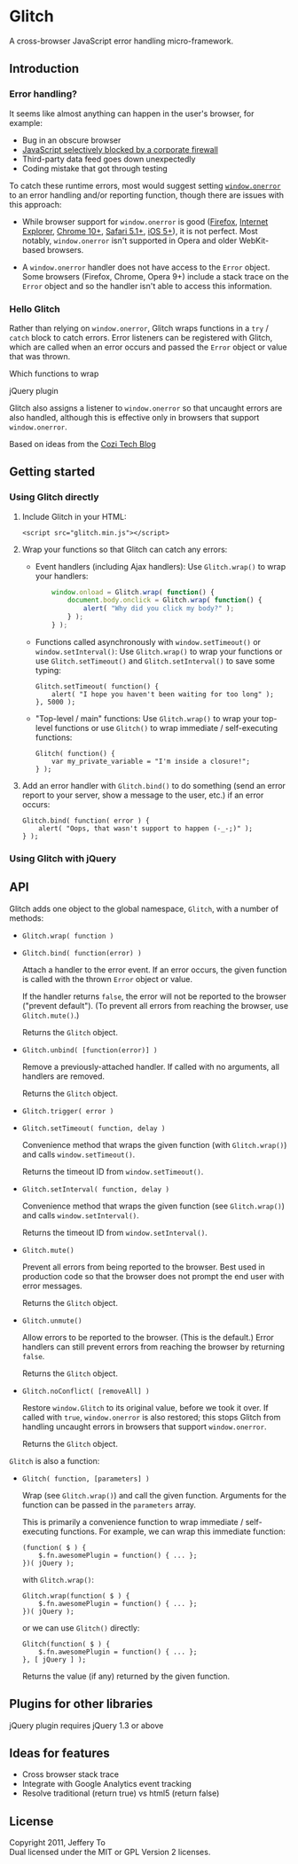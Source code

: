 Glitch
======

A cross-browser JavaScript error handling micro-framework.



Introduction
------------

### Error handling?

It seems like almost anything can happen in the user's browser, for example:

*   Bug in an obscure browser
*   [JavaScript selectively blocked by a corporate firewall][intro_1]
*   Third-party data feed goes down unexpectedly
*   Coding mistake that got through testing

To catch these runtime errors, most would suggest setting [`window.onerror`][intro_2] to an error handling and/or reporting function, though there are issues with this approach:

*   While browser support for `window.onerror` is good ([Firefox][intro_2], [Internet Explorer][intro_3], [Chrome 10+][intro_4], [Safari 5.1+][intro_5], [iOS 5+][intro_6]), it is not perfect. Most notably, `window.onerror` isn't supported in Opera and older WebKit-based browsers.

*   A `window.onerror` handler does not have access to the `Error` object. Some browsers (Firefox, Chrome, Opera 9+) include a stack trace on the `Error` object and so the handler isn't able to access this information.

### Hello Glitch

Rather than relying on `window.onerror`, Glitch wraps functions in a `try` / `catch` block to catch errors. Error listeners can be registered with Glitch, which are called when an error occurs and passed the `Error` object or value that was thrown.

Which functions to wrap

jQuery plugin

Glitch also assigns a listener to `window.onerror` so that uncaught errors are also handled, although this is effective only in browsers that support `window.onerror`.

Based on ideas from the [Cozi Tech Blog][intro_7]

[intro_1]: http://www.webstandards.org/2006/04/03/script-blockers-breaking-apps/
    "Blogger &#8211; Can I get in please? - The Web Standards Project"
[intro_2]: https://developer.mozilla.org/en/DOM/window.onerror
    "window.onerror - MDN Docs"
[intro_3]: http://msdn.microsoft.com/en-us/library/cc197053.aspx
    "onerror Event (A, ABBR, ACRONYM, ...)"
[intro_4]: http://code.google.com/p/chromium/issues/detail?id=7771
    "Issue 7771 - chromium - Event window.onerror doesn't work - An open-source browser project to help move the web forward. - Google Project Hosting"
[intro_5]: http://support.apple.com/kb/DL1070
    "Safari 5.1"
[intro_6]: http://twitter.com/badass_js/status/84445644676272128
    "Twitter / @badass_js: Safari on iOS 5 has Webkit ..."
[intro_7]: http://blogs.cozi.com/tech/2008/04/javascript-error-tracking-why-windowonerror-is-not-enough.html
    "Cozi Tech Blog - JavaScript Error Tracking: Why window.onerror Is Not Enough | Cozi"



Getting started
---------------

### Using Glitch directly

1.  Include Glitch in your HTML:

        <script src="glitch.min.js"></script>

2.  Wrap your functions so that Glitch can catch any errors:

    *   Event handlers (including Ajax handlers): Use `Glitch.wrap()` to wrap your handlers:

        ``` javascript
            window.onload = Glitch.wrap( function() {
                document.body.onclick = Glitch.wrap( function() {
                    alert( "Why did you click my body?" );
                } );
            } );
        ```

    *   Functions called asynchronously with `window.setTimeout()` or `window.setInterval()`: Use `Glitch.wrap()` to wrap your functions or use `Glitch.setTimeout()` and `Glitch.setInterval()` to save some typing:

            Glitch.setTimeout( function() {
                alert( "I hope you haven't been waiting for too long" );
            }, 5000 );

    *   "Top-level / main" functions: Use `Glitch.wrap()` to wrap your top-level functions or use `Glitch()` to wrap immediate / self-executing functions:

            Glitch( function() {
                var my_private_variable = "I'm inside a closure!";
            } );

3.  Add an error handler with `Glitch.bind()` to do something (send an error report to your server, show a message to the user, etc.) if an error occurs:

        Glitch.bind( function( error ) {
        	alert( "Oops, that wasn't support to happen (-_-;)" );
        } );

### Using Glitch with jQuery





API
---

Glitch adds one object to the global namespace, `Glitch`, with a number of methods:

*   `Glitch.wrap( function )`

*   `Glitch.bind( function(error) )`

    Attach a handler to the error event. If an error occurs, the given function is called with the thrown `Error` object or value.

    If the handler returns `false`, the error will not be reported to the browser ("prevent default"). (To prevent all errors from reaching the browser, use `Glitch.mute()`.)

    Returns the `Glitch` object.

*   `Glitch.unbind( [function(error)] )`

    Remove a previously-attached handler. If called with no arguments, all handlers are removed.

    Returns the `Glitch` object.

*   `Glitch.trigger( error )`

*   `Glitch.setTimeout( function, delay )`

    Convenience method that wraps the given function (with `Glitch.wrap()`) and calls `window.setTimeout()`.

    Returns the timeout ID from `window.setTimeout()`.

*   `Glitch.setInterval( function, delay )`

    Convenience method that wraps the given function (see `Glitch.wrap()`) and calls `window.setInterval()`.

    Returns the timeout ID from `window.setInterval()`.

*   `Glitch.mute()`

    Prevent all errors from being reported to the browser. Best used in production code so that the browser does not prompt the end user with error messages.

    Returns the `Glitch` object.

*   `Glitch.unmute()`

    Allow errors to be reported to the browser. (This is the default.) Error handlers can still prevent errors from reaching the browser by returning `false`.

    Returns the `Glitch` object.

*   `Glitch.noConflict( [removeAll] )`

    Restore `window.Glitch` to its original value, before we took it over. If called with `true`, `window.onerror` is also restored; this stops Glitch from handling uncaught errors in browsers that support `window.onerror`.

    Returns the `Glitch` object.

`Glitch` is also a function:

*   `Glitch( function, [parameters] )`

    Wrap (see `Glitch.wrap()`) and call the given function. Arguments for the function can be passed in the `parameters` array.

    This is primarily a convenience function to wrap immediate / self-executing functions. For example, we can wrap this immediate function:

        (function( $ ) {
            $.fn.awesomePlugin = function() { ... };
        })( jQuery );

	with `Glitch.wrap()`:

        Glitch.wrap(function( $ ) {
            $.fn.awesomePlugin = function() { ... };
        })( jQuery );

    or we can use `Glitch()` directly:

        Glitch(function( $ ) {
            $.fn.awesomePlugin = function() { ... };
        }, [ jQuery ] );

    Returns the value (if any) returned by the given function.



Plugins for other libraries
---------------------------

jQuery plugin requires jQuery 1.3 or above



Ideas for features
------------------

*   Cross browser stack trace
*   Integrate with Google Analytics event tracking
*   Resolve traditional (return true) vs html5 (return false)



License
-------

Copyright 2011, Jeffery To  
Dual licensed under the MIT or GPL Version 2 licenses.


